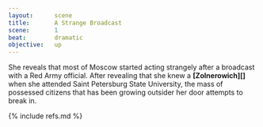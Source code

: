 ```yaml
---
layout:      scene
title:       A Strange Broadcast
scene:       1
beat:        dramatic
objective:   up
---
```


She reveals that most of Moscow started acting strangely after a broadcast with a Red Army official.
After revealing that she knew a **[Zolnerowich][]** when she attended Saint Petersburg State University,
the mass of possessed citizens that has been growing outsider her door attempts to break in.

{% include refs.md %}
